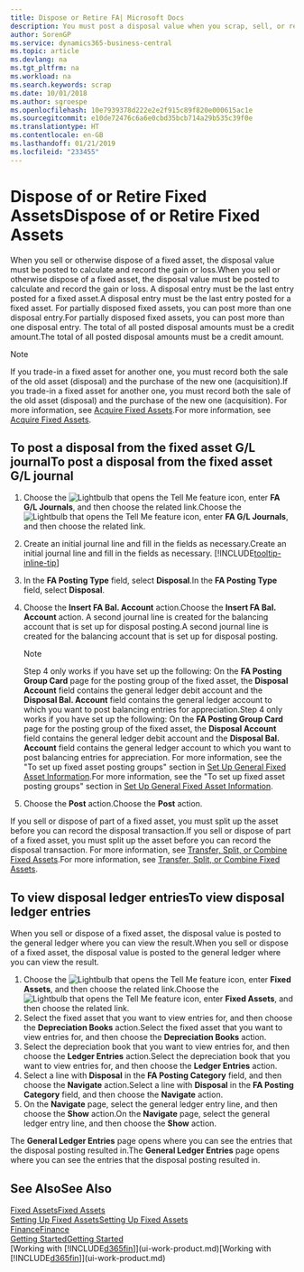 ```yaml
---
title: Dispose or Retire FA| Microsoft Docs
description: You must post a disposal value when you scrap, sell, or retire a fixed asset.
author: SorenGP
ms.service: dynamics365-business-central
ms.topic: article
ms.devlang: na
ms.tgt_pltfrm: na
ms.workload: na
ms.search.keywords: scrap
ms.date: 10/01/2018
ms.author: sgroespe
ms.openlocfilehash: 10e7939378d222e2e2f915c89f820e000615ac1e
ms.sourcegitcommit: e10de72476c6a6e0cbd35bcb714a29b535c39f0e
ms.translationtype: HT
ms.contentlocale: en-GB
ms.lasthandoff: 01/21/2019
ms.locfileid: "233455"
---
```

# <a name="dispose-of-or-retire-fixed-assets"></a><span data-ttu-id="9aa91-103">Dispose of or Retire Fixed Assets</span><span class="sxs-lookup"><span data-stu-id="9aa91-103">Dispose of or Retire Fixed Assets</span></span>
<span data-ttu-id="9aa91-104">When you sell or otherwise dispose of a fixed asset, the disposal value must be posted to calculate and record the gain or loss.</span><span class="sxs-lookup"><span data-stu-id="9aa91-104">When you sell or otherwise dispose of a fixed asset, the disposal value must be posted to calculate and record the gain or loss.</span></span> <span data-ttu-id="9aa91-105">A disposal entry must be the last entry posted for a fixed asset.</span><span class="sxs-lookup"><span data-stu-id="9aa91-105">A disposal entry must be the last entry posted for a fixed asset.</span></span> <span data-ttu-id="9aa91-106">For partially disposed fixed assets, you can post more than one disposal entry.</span><span class="sxs-lookup"><span data-stu-id="9aa91-106">For partially disposed fixed assets, you can post more than one disposal entry.</span></span> <span data-ttu-id="9aa91-107">The total of all posted disposal amounts must be a credit amount.</span><span class="sxs-lookup"><span data-stu-id="9aa91-107">The total of all posted disposal amounts must be a credit amount.</span></span>  

> [!NOTE]  
>   <span data-ttu-id="9aa91-108">If you trade-in a fixed asset for another one, you must record both the sale of the old asset (disposal) and the purchase of the new one (acquisition).</span><span class="sxs-lookup"><span data-stu-id="9aa91-108">If you trade-in a fixed asset for another one, you must record both the sale of the old asset (disposal) and the purchase of the new one (acquisition).</span></span> <span data-ttu-id="9aa91-109">For more information, see [Acquire Fixed Assets](fa-how-acquire.md).</span><span class="sxs-lookup"><span data-stu-id="9aa91-109">For more information, see [Acquire Fixed Assets](fa-how-acquire.md).</span></span>  

## <a name="to-post-a-disposal-from-the-fixed-asset-gl-journal"></a><span data-ttu-id="9aa91-110">To post a disposal from the fixed asset G/L journal</span><span class="sxs-lookup"><span data-stu-id="9aa91-110">To post a disposal from the fixed asset G/L journal</span></span>
1. <span data-ttu-id="9aa91-111">Choose the ![Lightbulb that opens the Tell Me feature](media/ui-search/search_small.png "Tell me what you want to do") icon, enter **FA G/L Journals**, and then choose the related link.</span><span class="sxs-lookup"><span data-stu-id="9aa91-111">Choose the ![Lightbulb that opens the Tell Me feature](media/ui-search/search_small.png "Tell me what you want to do") icon, enter **FA G/L Journals**, and then choose the related link.</span></span>  
2. <span data-ttu-id="9aa91-112">Create an initial journal line and fill in the fields as necessary.</span><span class="sxs-lookup"><span data-stu-id="9aa91-112">Create an initial journal line and fill in the fields as necessary.</span></span> [!INCLUDE[tooltip-inline-tip](includes/tooltip-inline-tip_md.md)]  
3. <span data-ttu-id="9aa91-113">In the **FA Posting Type** field, select **Disposal**.</span><span class="sxs-lookup"><span data-stu-id="9aa91-113">In the **FA Posting Type** field, select **Disposal**.</span></span>  
4. <span data-ttu-id="9aa91-114">Choose the **Insert FA Bal. Account** action.</span><span class="sxs-lookup"><span data-stu-id="9aa91-114">Choose the **Insert FA Bal. Account** action.</span></span> <span data-ttu-id="9aa91-115">A second journal line is created for the balancing account that is set up for disposal posting.</span><span class="sxs-lookup"><span data-stu-id="9aa91-115">A second journal line is created for the balancing account that is set up for disposal posting.</span></span>  

    > [!NOTE]  
    >   <span data-ttu-id="9aa91-116">Step 4 only works if you have set up the following: On the **FA Posting Group Card** page for the posting group of the fixed asset, the **Disposal Account** field contains the general ledger debit account and the **Disposal Bal. Account** field contains the general ledger account to which you want to post balancing entries for appreciation.</span><span class="sxs-lookup"><span data-stu-id="9aa91-116">Step 4 only works if you have set up the following: On the **FA Posting Group Card** page for the posting group of the fixed asset, the **Disposal Account** field contains the general ledger debit account and the **Disposal Bal. Account** field contains the general ledger account to which you want to post balancing entries for appreciation.</span></span> <span data-ttu-id="9aa91-117">For more information, see the "To set up fixed asset posting groups" section in [Set Up General Fixed Asset Information](fa-how-setup-general.md).</span><span class="sxs-lookup"><span data-stu-id="9aa91-117">For more information, see the "To set up fixed asset posting groups" section in [Set Up General Fixed Asset Information](fa-how-setup-general.md).</span></span>  
5. <span data-ttu-id="9aa91-118">Choose the **Post** action.</span><span class="sxs-lookup"><span data-stu-id="9aa91-118">Choose the **Post** action.</span></span>  

<span data-ttu-id="9aa91-119">If you sell or dispose of part of a fixed asset, you must split up the asset before you can record the disposal transaction.</span><span class="sxs-lookup"><span data-stu-id="9aa91-119">If you sell or dispose of part of a fixed asset, you must split up the asset before you can record the disposal transaction.</span></span> <span data-ttu-id="9aa91-120">For more information, see [Transfer, Split, or Combine Fixed Assets](fa-how-trans-split-combine.md).</span><span class="sxs-lookup"><span data-stu-id="9aa91-120">For more information, see [Transfer, Split, or Combine Fixed Assets](fa-how-trans-split-combine.md).</span></span>  

## <a name="to-view-disposal-ledger-entries"></a><span data-ttu-id="9aa91-121">To view disposal ledger entries</span><span class="sxs-lookup"><span data-stu-id="9aa91-121">To view disposal ledger entries</span></span>
<span data-ttu-id="9aa91-122">When you sell or dispose of a fixed asset, the disposal value is posted to the general ledger where you can view the result.</span><span class="sxs-lookup"><span data-stu-id="9aa91-122">When you sell or dispose of a fixed asset, the disposal value is posted to the general ledger where you can view the result.</span></span>  

1. <span data-ttu-id="9aa91-123">Choose the ![Lightbulb that opens the Tell Me feature](media/ui-search/search_small.png "Tell me what you want to do") icon, enter **Fixed Assets**, and then choose the related link.</span><span class="sxs-lookup"><span data-stu-id="9aa91-123">Choose the ![Lightbulb that opens the Tell Me feature](media/ui-search/search_small.png "Tell me what you want to do") icon, enter **Fixed Assets**, and then choose the related link.</span></span>  
2. <span data-ttu-id="9aa91-124">Select the fixed asset that you want to view entries for, and then choose the **Depreciation Books** action.</span><span class="sxs-lookup"><span data-stu-id="9aa91-124">Select the fixed asset that you want to view entries for, and then choose the **Depreciation Books** action.</span></span>  
3. <span data-ttu-id="9aa91-125">Select the depreciation book that you want to view entries for, and then choose the **Ledger Entries** action.</span><span class="sxs-lookup"><span data-stu-id="9aa91-125">Select the depreciation book that you want to view entries for, and then choose the **Ledger Entries** action.</span></span>  
4. <span data-ttu-id="9aa91-126">Select a line with **Disposal** in the **FA Posting Category** field, and then choose the **Navigate** action.</span><span class="sxs-lookup"><span data-stu-id="9aa91-126">Select a line with **Disposal** in the **FA Posting Category** field, and then choose the **Navigate** action.</span></span>  
5. <span data-ttu-id="9aa91-127">On the **Navigate** page, select the general ledger entry line, and then choose the **Show** action.</span><span class="sxs-lookup"><span data-stu-id="9aa91-127">On the **Navigate** page, select the general ledger entry line, and then choose the **Show** action.</span></span>  

<span data-ttu-id="9aa91-128">The **General Ledger Entries** page opens where you can see the entries that the disposal posting resulted in.</span><span class="sxs-lookup"><span data-stu-id="9aa91-128">The **General Ledger Entries** page opens where you can see the entries that the disposal posting resulted in.</span></span>  

## <a name="see-also"></a><span data-ttu-id="9aa91-129">See Also</span><span class="sxs-lookup"><span data-stu-id="9aa91-129">See Also</span></span>
[<span data-ttu-id="9aa91-130">Fixed Assets</span><span class="sxs-lookup"><span data-stu-id="9aa91-130">Fixed Assets</span></span>](fa-manage.md)  
[<span data-ttu-id="9aa91-131">Setting Up Fixed Assets</span><span class="sxs-lookup"><span data-stu-id="9aa91-131">Setting Up Fixed Assets</span></span>](fa-setup.md)  
[<span data-ttu-id="9aa91-132">Finance</span><span class="sxs-lookup"><span data-stu-id="9aa91-132">Finance</span></span>](finance.md)  
[<span data-ttu-id="9aa91-133">Getting Started</span><span class="sxs-lookup"><span data-stu-id="9aa91-133">Getting Started</span></span>](product-get-started.md)  
<span data-ttu-id="9aa91-134">[Working with [!INCLUDE[d365fin](includes/d365fin_md.md)]](ui-work-product.md)</span><span class="sxs-lookup"><span data-stu-id="9aa91-134">[Working with [!INCLUDE[d365fin](includes/d365fin_md.md)]](ui-work-product.md)</span></span>
